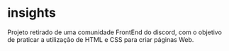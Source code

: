 # insights
Projeto retirado de uma comunidade FrontEnd do discord, com o objetivo de praticar a utilização de HTML e CSS para criar páginas Web.
